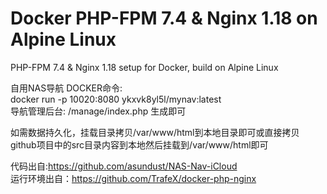 # Docker PHP-FPM 7.4 & Nginx 1.18 on Alpine Linux
PHP-FPM 7.4 & Nginx 1.18 setup for Docker, build on Alpine Linux

自用NAS导航 DOCKER命令:  
docker run -p 10020:8080 ykxvk8yl5l/mynav:latest   
导航管理后台: /manage/index.php 生成即可  

  如需数据持久化，挂载目录拷贝/var/www/html到本地目录即可或直接拷贝github项目中的src目录内容到本地然后挂载到/var/www/html即可


代码出自:https://github.com/asundust/NAS-Nav-iCloud   
运行环境出自：https://github.com/TrafeX/docker-php-nginx  
